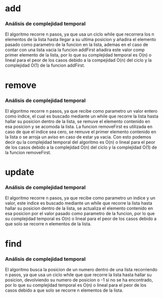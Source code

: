 # add
### Análisis de complejidad temporal
El algoritmo recorre n pasos, ya que usa un ciclo while que recorrera los n elementos de la lista hasta llegar a su ultima posicion
y añadira el elemento pasado como parametro de la funcion en la lista,
ademas en el caso de contar con una lista vacia la funcion addFirst añadira este valor comp primer elemento de la lista,
por lo que su complejidad temporal es O(n) o lineal para el peor de los casos debido a la compejidad O(n) del ciclo y la complejidad O(1) de la funcion addFirst.

# remove
### Análisis de complejidad temporal
El algoritmo recorre n pasos, ya que recibe como parametro un valor entero como indice, el cual es buscado mediante un while que recorre la lista hasta hallar su posicion dentro de la lista,
se remuve el elemento contenido en esa posicion y se acomoda la lista.
La funcion removeFirst es utilizada en caso de que el indice sea cero, se remuve el primer elemento contenido en la lista o se arroja un aviso en caso de estar ya vacia.
Con esto podemos decir qu la complejidad temporal del algoritmo es O(n) o lineal para el peor de los casos debido a la complejidad O(n) del ciclo y la complejidad O(1) de la funcion removeFirst.

# update
### Análisis de complejidad temporal
El algoritmo recorre n pasos, ya que recibe como parametro un indice y un valor, este indice es buscado mediante un while que recorre la lista hasta hallar su posicion dentro de la lista,
se actualiza el elemento contenido en esa posicion por el valor pasado como parametro de la funcion,
por lo que su complejidad temporal es O(n) o lineal para el peor de los casos debido a que solo se recorre n elementos de la lista.

# find
### Análisis de complejidad temporal
El algoritmo busca la posicion de un numero dentro de una lista recorriendo n pasos, ya que usa un ciclo while que que recorre la lista hasta hallar su posicion,
devolviendo su numero de posicion o -1 si no se ha encontrado, por lo que su complejidad temporal es O(n) o lineal para el peor de los casos debido a que solo se recorre n elementos de la lista.
